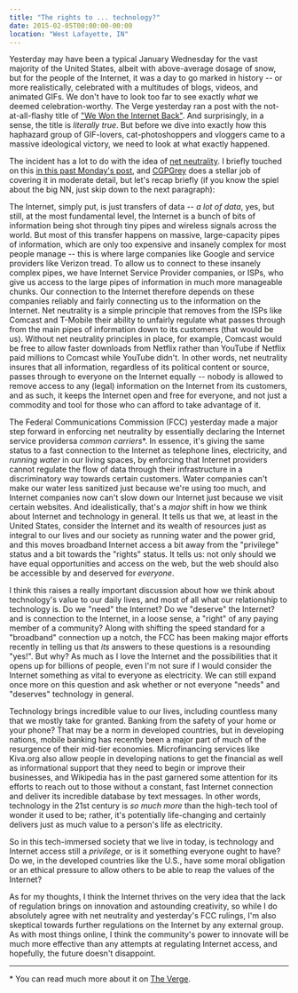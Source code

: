 ```yaml
---
title: "The rights to ... technology?"
date: 2015-02-05T00:00:00-00:00
location: "West Lafayette, IN"
---
```


Yesterday may have been a typical January Wednesday for the vast majority of the United States, albeit with above-average dosage of snow, but for the people of the Internet, it was a day to go marked in history -- or more realistically, celebrated with a multitudes of blogs, videos, and animated GIFs. We don't have to look too far to see exactly _what_ we deemed celebration-worthy. The Verge yesterday ran a post with the not-at-all-flashy title of ["We Won the Internet Back"](http://www.theverge.com/2015/2/4/7977963/fcc-net-neutrality-victory). And surprisingly, in a sense, the title is _literally true_. But before we dive into exactly how this haphazard group of GIF-lovers, cat-photoshoppers and vloggers came to a massive ideological victory, we need to look at what exactly happened.

The incident has a lot to do with the idea of [net neutrality](http://en.wikipedia.org/wiki/Net_neutrality). I briefly touched on this [in this past Monday's post](/posts/room-for-everyone/), and [CGPGrey](http://youtu.be/wtt2aSV8wdw) does a stellar job of covering it in moderate detail, but let's recap briefly (if you know the spiel about the big NN, just skip down to the next paragraph):

The Internet, simply put, is just transfers of data -- _a lot of data_, yes, but still, at the most fundamental level, the Internet is a bunch of bits of information being shot through tiny pipes and wireless signals across the world. But most of this transfer happens on massive, large-capacity pipes of information, which are only too expensive and insanely complex for most people manage -- this is where large companies like Google and service providers like Verizon tread. To allow us to connect to these insanely complex pipes, we have Internet Service Provider companies, or ISPs, who give us access to the large pipes of information in much more manageable chunks. Our connection to the Internet therefore depends on these companies reliably and fairly connecting us to the information on the Internet. Net neutrality is a simple principle that removes from the ISPs like Comcast and T-Mobile their ability to unfairly regulate what passes through from the main pipes of information down to its customers (that would be us). Without net neutrality principles in place, for example, Comcast would be free to allow faster downloads from Netflix rather than YouTube if Netflix paid millions to Comcast while YouTube didn't. In other words, net neutrality insures that all information, regardless of its political content or source, passes through to everyone on the Internet equally -- nobody is allowed to remove access to any (legal) information on the Internet from its customers, and as such, it keeps the Internet open and free for everyone, and not just a commodity and tool for those who can afford to take advantage of it.

The Federal Communications Commission (FCC) yesterday made a major step forward in enforcing net neutrality by essentially declaring the Internet service providersa _common carriers_\*. In essence, it's giving the same status to a fast connection to the Internet as telephone lines, electricity, and _running water_ in our living spaces, by enforcing that Internet providers cannot regulate the flow of data through their infrastructure in a discriminatory way towards certain customers. Water companies can't make our water less sanitized just because we're using too much, and Internet companies now can't slow down our Internet just because we visit certain websites. And idealistically, that's a _major_ shift in how we think about Internet and technology in general. It tells us that we, at least in the United States, consider the Internet and its wealth of resources just as integral to our lives and our society as running water and the power grid, and this moves broadband Internet access a bit away from the "privilege" status and a bit towards the "rights" status. It tells us: not only should we have equal opportunities and access on the web, but the web should also be accessible by and deserved for _everyone_.

I think this raises a really important discussion about how we think about technology's value to our daily lives, and most of all what our relationship to technology is. Do we "need" the Internet? Do we "deserve" the Internet? and is connection to the Internet, in a loose sense, a "right" of any paying member of a community? Along with shifting the speed standard for a "broadband" connection up a notch, the FCC has been making major efforts recently in telling us that _its_ answers to these questions is a resounding "yes!". But why? As much as I love the Internet and the possibilities that it opens up for billions of people, even I'm not sure if I would consider the Internet something as vital to everyone as electricity. We can still expand once more on this question and ask whether or not everyone "needs" and "deserves" technology in general.

Technology brings incredible value to our lives, including countless many that we mostly take for granted. Banking from the safety of your home or your phone? That may be a norm in developed countries, but in developing nations, mobile banking has recently been a major part of much of the resurgence of their mid-tier economies. Microfinancing services like Kiva.org also allow people in developing nations to get the financial as well as informational support that they need to begin or improve their businesses, and Wikipedia has in the past garnered some attention for its efforts to reach out to those without a constant, fast Internet connection and deliver its incredible database by text messages. In other words, technology in the 21st century is _so much more_ than the high-tech tool of wonder it used to be; rather, it's potentially life-changing and certainly delivers just as much value to a person's life as electricity.

So in this tech-immersed society that we live in today, is technology and Internet access still a _privilege_, or is it something everyone ought to have? Do we, in the developed countries like the U.S., have some moral obligation or an ethical pressure to allow others to be able to reap the values of the Internet?

As for my thoughts, I think the Internet thrives on the very idea that the lack of regulation brings on innovation and astounding creativity, so while I do absolutely agree with net neutrality and yesterday's FCC rulings, I'm also skeptical towards further regulations on the Internet by any external group. As with most things online, I think the community's power to innovate will be much more effective than any attempts at regulating Internet access, and hopefully, the future doesn't disappoint.

---

\* You can read much more about it on [The Verge](http://www.theverge.com/2015/2/4/7977569/its-official-the-fcc-will-seek-to-reclassify-the-internet-as-a-utility).
